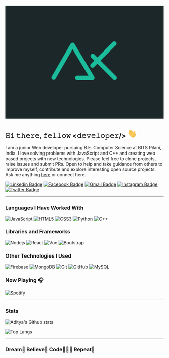![Banner](https://raw.githubusercontent.com/AdityaKG-169/AdityaKG-169/master/assets/final.png?token=AMK45G2VVWSYHL5KCURQGBLBEI67I)

## 𝙷𝚒 𝚝𝚑𝚎𝚛𝚎, 𝚏𝚎𝚕𝚕𝚘𝚠 <𝚍𝚎𝚟𝚎𝚕𝚘𝚙𝚎𝚛/> <img alt="👋" src="https://raw.githubusercontent.com/AdityaKG-169/AdityaKG-169/master/assets/wave.gif?token=AMK45G33B3PJDGFGRR4MKWTBEI65I" width="30px">

I am a junior Web developer pursuing B.E. Computer Science at BITS Pilani, India. I love solving problems with JavaScript and C++ and creating web based projects with new technologies.
Please feel free to clone projects, raise issues and submit PRs. Open to help and take guidance from others to improve myself, contribute and explore interesting open source projects. Ask me anything [here](https://nilanjandeb.me) or connect here.

[![Linkedin Badge](https://img.shields.io/badge/-Aditya_Krishna-0e76a8?style=flat-square&logo=Linkedin&logoColor=white&link=https://www.linkedin.com/in/adityakrishnagupta/)](https://www.linkedin.com/in/adityakrishnagupta/)
[![Facebook Badge](https://img.shields.io/badge/-Nilanjan_Deb-3b5998?style=flat-square&logo=Facebook&logoColor=white&link=https://www.facebook.com/nilanjan.deb.33/)](https://www.facebook.com/nilanjan.deb.33/)
[![Gmail Badge](https://img.shields.io/badge/-nilanjan172svian@gmail.com-c14438?style=flat-square&logo=Gmail&logoColor=white&link=mailto:001pritam2012@gmail.com)](mailto:nilanjan172nsvian@gmail.com)
[![Instagram Badge](https://img.shields.io/badge/-_nil_deb-8a3ab9?style=flat-square&logo=instagram&logoColor=white&link=https://www.instagram.com/_nil_deb/)](https://www.instagram.com/_nil_deb/)
[![Twitter Badge](https://img.shields.io/badge/-@_nilanjandeb-blue?style=flat-square&logo=Twitter&logoColor=white&link=https://www.twitter.com/@_nilanjandeb/)](https://www.twitter.com/@_nilanjandeb/)

---

### Languages I Have Worked With

![JavaScript](https://img.shields.io/badge/-JavaScript-black?style=flat-square&logo=javascript)
![HTML5](https://img.shields.io/badge/-HTML5-E34F26?style=flat-square&logo=html5&logoColor=white)
![CSS3](https://img.shields.io/badge/-CSS3-1572B6?style=flat-square&logo=css3)
![Python](https://img.shields.io/badge/-Python-black?style=flat-square&logo=Python&logoColor=green)
![C++](https://img.shields.io/badge/-C++-00599C?style=flat-square&logo=C)

### Libraries and Frameworks

![Nodejs](https://img.shields.io/badge/-Nodejs-black?style=flat-square&logo=Node.js)
![React](https://img.shields.io/badge/-React-black?style=flat-square&logo=react)
![Vue](https://img.shields.io/badge/-Vue-black?style=flat-square&logo=vue.js)
![Bootstrap](https://img.shields.io/badge/-Bootstrap-563D7C?style=flat-square&logo=bootstrap&logoColor=white)

### Other Technologies I Used

![Firebase](https://img.shields.io/badge/-Firebase-black?style=flat-square&logo=Firebase&logoColor=yellow)
![MongoDB](https://img.shields.io/badge/-MongoDB-black?style=flat-square&logo=mongodb)
![Git](https://img.shields.io/badge/-Git-black?style=flat-square&logo=git)
![GitHub](https://img.shields.io/badge/-GitHub-181717?style=flat-square&logo=github)
![MySQL](https://img.shields.io/badge/-MySQL-black?style=flat-square&logo=mysql&logoColor=white)

### Now Playing 🎧

[![Spotify](https://github-readme-remake.vercel.app/api/spotify)](https://open.spotify.com/user/lrnzjlzuobleuqg29d250pnle)

---

### Stats

![Aditya's Github stats](https://github-readme-stats.vercel.app/api?username=adityakg-169&show_icons=true&theme=merko)

![Top Langs](https://github-readme-stats.vercel.app/api/top-langs/?username=adityakg-169&hide=SCSS&layout=compact&theme=merko)

---

### Dream💭 Believe💫 Code👨🏻‍💻 Repeat🔁
